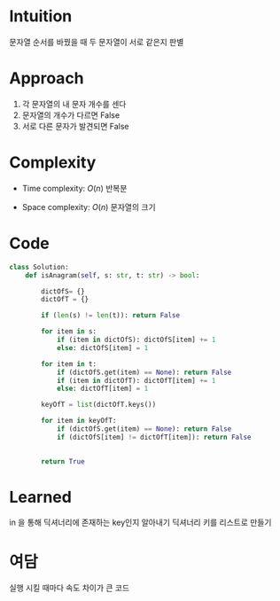 # Intuition
문자열 순서를 바꿨을 때 두 문자열이 서로 같은지 판별

# Approach
1. 각 문자열의 내 문자 개수를 센다
2. 문자열의 개수가 다르면 False
3. 서로 다른 문자가 발견되면 False


# Complexity
- Time complexity: $O(n)$
반복분

- Space complexity: $O(n)$
문자열의 크기

# Code
```python
class Solution:
    def isAnagram(self, s: str, t: str) -> bool:

        dictOfS= {}
        dictOfT = {}

        if (len(s) != len(t)): return False

        for item in s:
            if (item in dictOfS): dictOfS[item] += 1
            else: dictOfS[item] = 1

        for item in t:
            if (dictOfS.get(item) == None): return False
            if (item in dictOfT): dictOfT[item] += 1
            else: dictOfT[item] = 1

        keyOfT = list(dictOfT.keys())

        for item in keyOfT:
            if (dictOfS.get(item) == None): return False
            if (dictOfS[item] != dictOfT[item]): return False

        
        return True
```
# Learned
in 을 통해 딕셔너리에 존재하는 key인지 알아내기
딕셔너리 키를 리스트로 만들기

# 여담
실행 시킬 때마다 속도 차이가 큰 코드